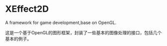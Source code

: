 XEffect2D
=========

A framework for game development,base on OpenGL.

这是一个基于OpenGL的图形框架，封装了一些基本的图像处理的接口，包括几个基本的例子。
